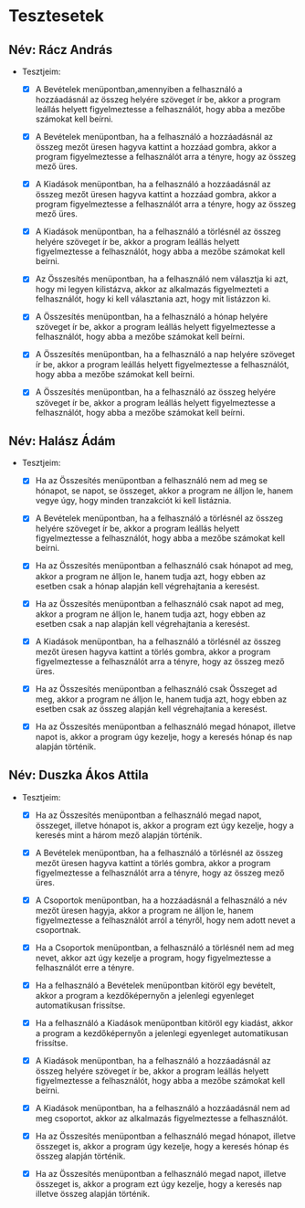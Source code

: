 
# Tesztesetek

## Név: Rácz András

- Tesztjeim: 
	- [x] A Bevételek menüpontban,amennyiben a felhasználó a hozzáadásnál az összeg helyére szöveget ír be, akkor a program leállás helyett figyelmeztesse a felhasználót, hogy abba a mezőbe számokat kell beírni.

	- [x] A Bevételek menüpontban, ha a felhasználó a hozzáadásnál az összeg mezőt üresen hagyva kattint a hozzáad gombra, akkor a program figyelmeztesse a felhasználót arra a tényre, hogy az összeg mező üres.

	- [x] A Kiadások menüpontban, ha a felhasználó a hozzáadásnál az összeg mezőt üresen hagyva kattint a hozzáad gombra, akkor a program figyelmeztesse a felhasználót arra a tényre, hogy az összeg mező üres.

	- [x] A Kiadások menüpontban, ha a felhasználó a törlésnél az összeg helyére szöveget ír be, akkor a program leállás helyett figyelmeztesse a felhasználót, hogy abba a mezőbe számokat kell beírni.

	- [x] Az Összesítés menüpontban, ha a felhasználó nem választja ki azt, hogy mi legyen kilistázva, akkor az alkalmazás figyelmezteti a felhasználót, hogy ki kell választania azt, hogy mit listázzon ki.

	- [x] A Összesítés menüpontban, ha a felhasználó a hónap helyére szöveget ír be, akkor a program leállás helyett figyelmeztesse a felhasználót, hogy abba a mezőbe számokat kell beírni.

	- [x] A Összesítés menüpontban, ha a felhasználó a nap helyére szöveget ír be, akkor a program leállás helyett figyelmeztesse a felhasználót, hogy abba a mezőbe számokat kell beírni.

	- [x] A Összesítés menüpontban, ha a felhasználó az összeg helyére szöveget ír be, akkor a program leállás helyett figyelmeztesse a felhasználót, hogy abba a mezőbe számokat kell beírni.

## Név: Halász Ádám
- Tesztjeim:
	- [x] Ha az Összesítés menüpontban a felhasználó nem ad meg se hónapot, se napot, se összeget, akkor a program ne álljon le, hanem vegye úgy, hogy minden tranzakciót ki kell listáznia.
	
	- [x] A Bevételek menüpontban, ha a felhasználó a törlésnél az összeg helyére szöveget ír be, akkor a program leállás helyett figyelmeztesse a felhasználót, hogy abba a mezőbe számokat kell beírni.

	- [x] Ha az Összesítés menüpontban a felhasználó csak hónapot ad meg, akkor a program ne álljon le, hanem tudja azt, hogy ebben az esetben csak a hónap alapján kell végrehajtania a keresést.

	- [x] Ha az Összesítés menüpontban a felhasználó csak napot ad meg, akkor a program ne álljon le, hanem tudja azt, hogy ebben az esetben csak a nap alapján kell végrehajtania a keresést.

	- [x] A Kiadások menüpontban, ha a felhasználó a törlésnél az összeg mezőt üresen hagyva kattint a törlés gombra, akkor a program figyelmeztesse a felhasználót arra a tényre, hogy az összeg mező üres.

	- [x] Ha az Összesítés menüpontban a felhasználó csak Összeget ad meg, akkor a program ne álljon le, hanem tudja azt, hogy ebben az esetben csak az összeg alapján kell végrehajtania a keresést.

	- [x] Ha az Összesítés menüpontban a felhasználó megad hónapot, illetve napot is, akkor a program úgy kezelje, hogy a keresés hónap és nap alapján történik.

## Név: Duszka Ákos Attila
- Tesztjeim:
	- [x] Ha az Összesítés menüpontban a felhasználó megad napot, összeget, illetve hónapot is, akkor a program ezt úgy kezelje, hogy a keresés mint a három mező alapján történik.

	- [x] A Bevételek menüpontban, ha a felhasználó a törlésnél az összeg mezőt üresen hagyva kattint a törlés gombra, akkor a program figyelmeztesse a felhasználót arra a tényre, hogy az összeg mező üres.

	- [x] A Csoportok menüpontban, ha a hozzáadásnál a felhasználó a név mezőt üresen hagyja, akkor a program ne álljon le, hanem figyelmeztesse a felhasználót arról a tényről, hogy nem adott nevet a csoportnak.

	- [x] Ha a Csoportok menüpontban, a felhasználó a törlésnél nem ad meg nevet, akkor azt úgy kezelje a program, hogy figyelmeztesse a felhasználót erre a tényre.

	- [x] Ha a felhasználó a Bevételek menüpontban kitöröl egy bevételt, akkor a program a kezdőképernyőn a jelenlegi egyenleget automatikusan frissítse.

	- [x] Ha a felhasználó a Kiadások menüpontban kitöröl egy kiadást, akkor a program a kezdőképernyőn a jelenlegi egyenleget automatikusan frissítse.

	- [x] A Kiadások menüpontban, ha a felhasználó a hozzáadásnál az összeg helyére szöveget ír be, akkor a program leállás helyett figyelmeztesse a felhasználót, hogy abba a mezőbe számokat kell beírni.

	- [x] A Kiadások menüpontban, ha a felhasználó a hozzáadásnál nem ad meg csoportot, akkor az alkalmazás figyelmeztesse a felhasználót.

	- [x] Ha az Összesítés menüpontban a felhasználó megad hónapot, illetve összeget is, akkor a program úgy kezelje, hogy a keresés hónap és összeg alapján történik.

	- [x] Ha az Összesítés menüpontban a felhasználó megad napot, illetve összeget is, akkor a program ezt úgy kezelje, hogy a keresés nap illetve összeg alapján történik.
